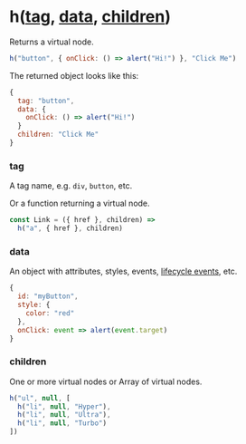 # h(<a href="#h_tag">tag</a>, <a href="#h_data">data</a>, <a href="#h_children">children</a>)

Returns a virtual node.

```js
h("button", { onClick: () => alert("Hi!") }, "Click Me")
```

The returned object looks like this:

```js
{
  tag: "button",
  data: {
    onClick: () => alert("Hi!")
  }
  children: "Click Me"
}
```

### <a name="h_tag"> tag

A tag name, e.g. `div`, `button`, etc.

Or a function returning a virtual node.

```js
const Link = ({ href }, children) =>
  h("a", { href }, children)
```

### <a name="h_data"> data

An object with attributes, styles, events, [lifecycle events](#...), etc.

```js
{
  id: "myButton",
  style: {
    color: "red"
  },
  onClick: event => alert(event.target)
}
```

### <a name="h_children"> children

One or more virtual nodes or Array of virtual nodes.

```js
h("ul", null, [
  h("li", null, "Hyper"),
  h("li", null, "Ultra"),
  h("li", null, "Turbo")
])
```

